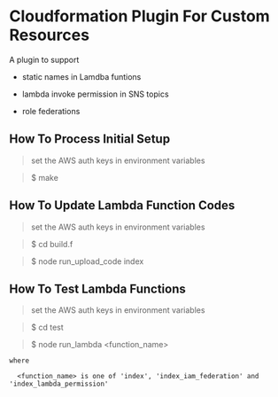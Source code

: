 
# Cloudformation Plugin For Custom Resources

A plugin to support

  - static names in Lamdba funtions

  - lambda invoke permission in SNS topics

  - role federations


## How To Process Initial Setup

  > set the AWS auth keys in environment variables

  > $ make


## How To Update Lambda Function Codes

  > set the AWS auth keys in environment variables

  > $ cd build.f

  > $ node run_upload_code index


## How To Test Lambda Functions

  > set the AWS auth keys in environment variables

  > $ cd test

  > $ node run_lambda \<function_name\>

    where

      <function_name> is one of 'index', 'index_iam_federation' and 'index_lambda_permission'
